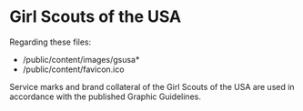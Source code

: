 # Girl Scouts of the USA

Regarding these files:

- /public/content/images/gsusa*
- /public/content/favicon.ico

Service marks and brand collateral of the Girl Scouts of the USA are used in accordance with the published Graphic Guidelines.
